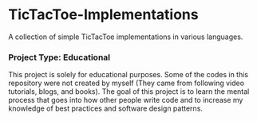 # TicTacToe-Implementations
A collection of simple TicTacToe implementations in various languages.

### Project Type: Educational
This project is solely for educational purposes. Some of the codes in this repository were not created by myself (They came from following video tutorials, blogs, and books). The goal of this project is to learn the mental process that goes into how other people write code and to increase my knowledge of best practices and software design patterns.
